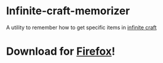 # Infinite-craft-memorizer
A utility to remember how to get specific items in [infinite craft](https://neal.fun/infinite-craft/)

# Download for [Firefox](https://addons.mozilla.org/addon/infinite-craft-memorizer/)!